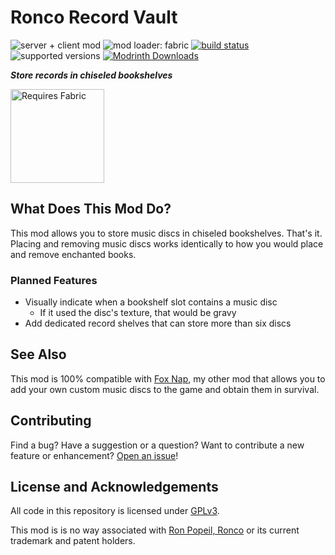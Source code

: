 # Ronco Record Vault

![server + client mod](https://img.shields.io/badge/Server\/Client-both-purple)
![mod loader: fabric](https://img.shields.io/badge/Mod_Loader-fabric-dbd0b4)
[![build status](https://github.com/OpenBagTwo/RecordVault/actions/workflows/build.yml/badge.svg)](https://github.com/OpenBagTwo/RecordVault/actions/workflows/build.yml)
![supported versions](https://img.shields.io/badge/Supported_Versions-1.20.1-blue)
[![Modrinth Downloads](https://img.shields.io/modrinth/dt/record-vault)](https://modrinth.com/mod/record-vault)

_**Store records in chiseled bookshelves**_

<img src="https://i.imgur.com/Ol1Tcf8.png" alt="Requires Fabric" width="150"/>

## What Does This Mod Do?

This mod allows you to store music discs in chiseled bookshelves. That's it. Placing
and removing music discs works identically to how you would place and remove enchanted
books.

### Planned Features
- Visually indicate when a bookshelf slot contains a music disc
  - If it used the disc's texture, that would be gravy
- Add dedicated record shelves that can store more than six discs

## See Also

This mod is 100% compatible with [Fox Nap](https://github.com/OpenBagTwo/FoxNap),
my other mod that allows you to add your own custom music discs to the game and obtain them
in survival.

## Contributing

Find a bug? Have a suggestion or a question? Want to contribute a new feature or enhancement?
[Open an issue](https://github.com/OpenBagTwo/RecordVault/issues/new)!

## License and Acknowledgements

All code in this repository is licensed under
[GPLv3](https://www.gnu.org/licenses/gpl-3.0.en.html).

This mod is is no way associated with [Ron Popeil, Ronco](https://en.wikipedia.org/wiki/Ronco)
or its current trademark and patent holders.


